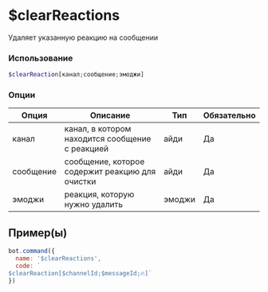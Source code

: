# $clearReactions
Удаляет указанную реакцию на сообщении
### Использование
```php
$clearReaction[канал;сообщение;эмоджи]
```

### Опции

| Опция | Описание | Тип | Обязательно |
|--------|-------------|------|----------|
| канал | канал, в котором находится сообщение с реакцией | айди | Да | 
| сообщение | сообщение, которое содержит реакцию для очистки | айди | Да | 
| эмоджи | реакция, которую нужно удалить | эмоджи | Да |
## Пример(ы)

```javascript
bot.command({
  name: '$clearReactions',
  code: `
$clearReaction[$channelId;$messageId;🔥]`
})
```
